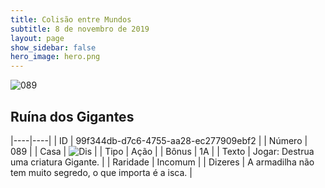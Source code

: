 ```yaml
---
title: Colisão entre Mundos
subtitle: 8 de novembro de 2019
layout: page
show_sidebar: false
hero_image: hero.png
---
```


![089](https://cdn.keyforgegame.com/media/card_front/pt/452_089_GHM6CFH8V3GG_pt.png)

## Ruína dos Gigantes

|----|----|
| ID | 99f344db-d7c6-4755-aa28-ec277909ebf2 |
| Número | 089 |
| Casa | ![Dis](https://archonarcana.com/images/thumb/e/e8/Dis.png/22px-Dis.png "Dis") |
| Tipo | Ação |
| Bônus | 1A |
| Texto | Jogar: Destrua uma criatura Gigante. |
| Raridade | Incomum |
| Dizeres | A armadilha não tem muito segredo,  o que importa é a isca. |
